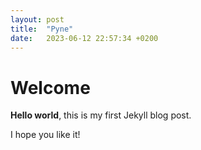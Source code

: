 ```yaml
---
layout: post
title:  "Pyne"
date:   2023-06-12 22:57:34 +0200
---
```

# Welcome

**Hello world**, this is my first Jekyll blog post.

I hope you like it!

[jekyll-docs]: https://jekyllrb.com/docs/home
[jekyll-gh]:   https://github.com/jekyll/jekyll
[jekyll-talk]: https://talk.jekyllrb.com/
